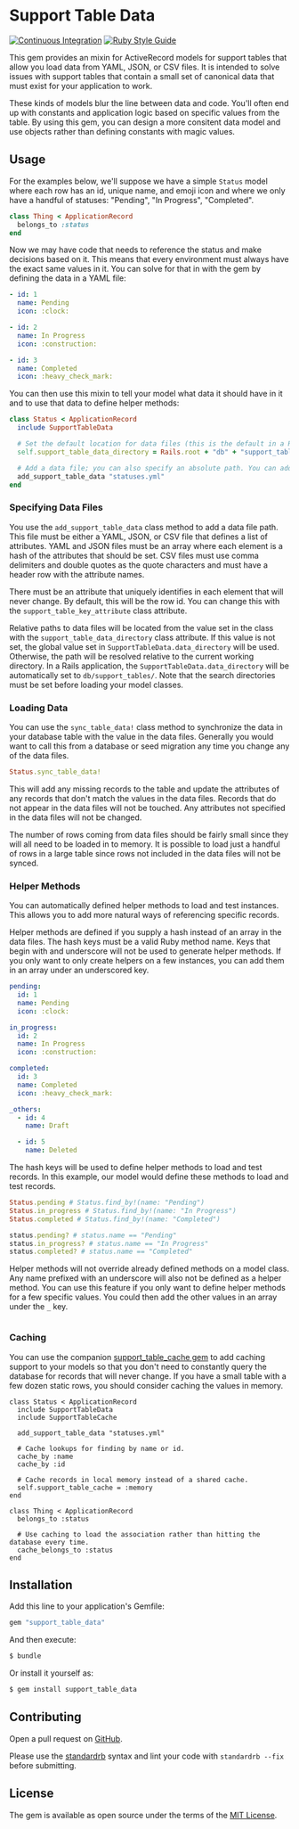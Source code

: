 # Support Table Data

[![Continuous Integration](https://github.com/bdurand/support_table_data/actions/workflows/continuous_integration.yml/badge.svg)](https://github.com/bdurand/support_table_data/actions/workflows/continuous_integration.yml)
[![Ruby Style Guide](https://img.shields.io/badge/code_style-standard-brightgreen.svg)](https://github.com/testdouble/standard)

This gem provides an mixin for ActiveRecord models for support tables that allow you load data from YAML, JSON, or CSV files. It is intended to solve issues with support tables that contain a small set of canonical data that must exist for your application to work.

These kinds of models blur the line between data and code. You'll often end up with constants and application logic based on specific values from the table. By using this gem, you can design a more consitent data model and use objects rather than defining constants with magic values.

## Usage

For the examples below, we'll suppose we have a simple `Status` model where each row has an id, unique name, and emoji icon and where we only have a handful of statuses: "Pending", "In Progress", "Completed".

```ruby
class Thing < ApplicationRecord
  belongs_to :status
end
```

Now we may have code that needs to reference the status and make decisions based on it. This means that every environment must always have the exact same values in it. You can solve for that in with the gem by defining the data in a YAML file:

```yaml
- id: 1
  name: Pending
  icon: :clock:

- id: 2
  name: In Progress
  icon: :construction:

- id: 3
  name: Completed
  icon: :heavy_check_mark:
```

You can then use this mixin to tell your model what data it should have in it and to use that data
to define helper methods:

```ruby
class Status < ApplicationRecord
  include SupportTableData

  # Set the default location for data files (this is the default in a Rails application)
  self.support_table_data_directory = Rails.root + "db" + "support_tables"

  # Add a data file; you can also specify an absolute path. You can add multiple data files.
  add_support_table_data "statuses.yml"
end
```

### Specifying Data Files

You use the `add_support_table_data` class method to add a data file path. This file must be either a YAML, JSON, or CSV file that defines a list of attributes. YAML and JSON files must be an array where each element is a hash of the attributes that should be set. CSV files must use comma delimiters and double quotes as the quote characters and must have a header row with the attribute names.

There must be an attribute that uniquely identifies in each element that will never change. By default, this will be the row id. You can change this with the `support_table_key_attribute` class attribute.

Relative paths to data files will be located from the value set in the class with the `support_table_data_directory` class attribute. If this value is not set, the global value set in `SupportTableData.data_directory` will be used. Otherwise, the path will be resolved relative to the current working directory. In a Rails application, the `SupportTableData.data_directory` will be automatically set to `db/support_tables/`. Note that the search directories must be set before loading your model classes.

### Loading Data

You can use the `sync_table_data!` class method to synchronize the data in your database table with the value in the data files. Generally you would want to call this from a database or seed migration any time you change any of the data files.

```ruby
Status.sync_table_data!
```

This will add any missing records to the table and update the attributes of any records that don't match the values in the data files. Records that do not appear in the data files will not be touched. Any attributes not specified in the data files will not be changed.

The number of rows coming from data files should be fairly small since they will all need to be loaded in to memory. It is possible to load just a handful of rows in a large table since rows not included in the data files will not be synced.

### Helper Methods

You can automatically defined helper methods to load and test instances. This allows you to add more natural ways of referencing specific records.

Helper methods are defined if you supply a hash instead of an array in the data files. The hash keys must be a valid Ruby method name. Keys that begin with and underscore will not be used to generate helper methods. If you only want to only create helpers on a few instances, you can add them in an array under an underscored key.

```yaml
pending:
  id: 1
  name: Pending
  icon: :clock:

in_progress:
  id: 2
  name: In Progress
  icon: :construction:

completed:
  id: 3
  name: Completed
  icon: :heavy_check_mark:

_others:
  - id: 4
    name: Draft

  - id: 5
    name: Deleted
```

The hash keys will be used to define helper methods to load and test records. In this example, our model would define these methods to load and test records.

```ruby
Status.pending # Status.find_by!(name: "Pending")
Status.in_progress # Status.find_by!(name: "In Progress")
Status.completed # Status.find_by!(name: "Completed")

status.pending? # status.name == "Pending"
status.in_progress? # status.name == "In Progress"
status.completed? # status.name == "Completed"
```

Helper methods will not override already defined methods on a model class. Any name prefixed with an underscore will also not be defined as a helper method. You can use this feature if you only want to define helper methods for a few specific values. You could then add the other values in an array under the `_` key.

```yaml
```

### Caching

You can use the companion [support_table_cache gem](https://github.com/bdurand/support_table_cache) to add caching support to your models so that you don't need to constantly query the database for records that will never change. If you have a small table with a few dozen static rows, you should consider caching the values in memory.

```
class Status < ApplicationRecord
  include SupportTableData
  include SupportTableCache

  add_support_table_data "statuses.yml"

  # Cache lookups for finding by name or id.
  cache_by :name
  cache_by :id

  # Cache records in local memory instead of a shared cache.
  self.support_table_cache = :memory
end

class Thing < ApplicationRecord
  belongs_to :status

  # Use caching to load the association rather than hitting the database every time.
  cache_belongs_to :status
end
```

## Installation

Add this line to your application's Gemfile:

```ruby
gem "support_table_data"
```

And then execute:
```bash
$ bundle
```

Or install it yourself as:
```bash
$ gem install support_table_data
```

## Contributing

Open a pull request on [GitHub](https://github.com/bdurand/support_table_data).

Please use the [standardrb](https://github.com/testdouble/standard) syntax and lint your code with `standardrb --fix` before submitting.

## License

The gem is available as open source under the terms of the [MIT License](https://opensource.org/licenses/MIT).
